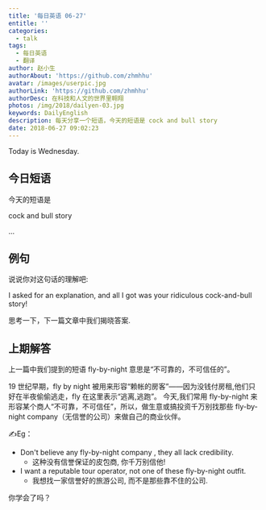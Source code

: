 ```yaml
---
title: '每日英语 06-27'
entitle: ''
categories:
  - talk
tags:
  - 每日英语
  - 翻译
author: 赵小生
authorAbout: 'https://github.com/zhmhhu'
avatar: /images/userpic.jpg
authorLink: 'https://github.com/zhmhhu'
authorDesc: 在科技和人文的世界里翱翔
photos: /img/2018/dailyen-03.jpg
keywords: DailyEnglish
description: 每天分享一个短语，今天的短语是 cock and bull story
date: 2018-06-27 09:02:23
---
```


Today is Wednesday.

## 今日短语

今天的短语是

cock and bull story

...

## 例句

说说你对这句话的理解吧:

I asked for an explanation, and all I got was your ridiculous cock-and-bull story!

思考一下，下一篇文章中我们揭晓答案.

## 上期解答

上一篇中我们提到的短语 fly-by-night 意思是“不可靠的，不可信任的”。

19 世纪早期，fly by night 被用来形容“赖帐的房客”——因为没钱付房租,他们只好在半夜偷偷逃走，fly 在这里表示“逃离,逃跑”。
今天,我们常用 fly-by-night 来形容某个商人“不可靠，不可信任”，所以，做生意或搞投资千万别找那些 fly-by-night company（无信誉的公司）来做自己的商业伙伴。

✍Eg：
-  Don't believe any fly-by-night company , they all lack credibility.
   -  这种没有信誉保证的皮包商, 你千万别信他!
-  I want a reputable tour operator, not one of these fly-by-night outfit. 
   -  我想找一家信誉好的旅游公司, 而不是那些靠不住的公司.

你学会了吗？
